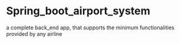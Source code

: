 # Spring_boot_airport_system
a complete back_end app, that supports  the minimum functionalities provided by any airline
